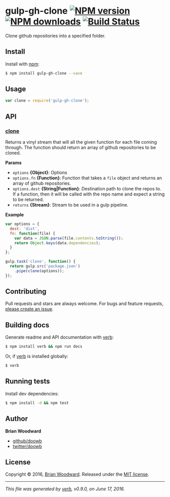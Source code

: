 # gulp-gh-clone [![NPM version](https://img.shields.io/npm/v/gulp-gh-clone.svg?style=flat)](https://www.npmjs.com/package/gulp-gh-clone) [![NPM downloads](https://img.shields.io/npm/dm/gulp-gh-clone.svg?style=flat)](https://npmjs.org/package/gulp-gh-clone) [![Build Status](https://img.shields.io/travis/doowb/gulp-gh-clone.svg?style=flat)](https://travis-ci.org/doowb/gulp-gh-clone)

Clone github repositories into a specified folder.

## Install

Install with [npm](https://www.npmjs.com/):

```sh
$ npm install gulp-gh-clone --save
```

## Usage

```js
var clone = require('gulp-gh-clone');
```

## API

### [clone](index.js#L37)

Returns a vinyl stream that will all the given function for each file coming through. The function should return an array of github repositories to be cloned.

**Params**

* `options` **{Object}**: Options
* `options.fn` **{Function}**: Function that takes a `file` object and returns an array of github repositories.
* `options.dest` **{String|Function}**: Destination path to clone the repos to. If a function, then it will be called with the repo name and expect a string to be returned.
* `returns` **{Stream}**: Stream to be used in a gulp pipeline.

**Example**

```js
var options = {
  dest: 'dist',
  fn: function(file) {
    var data = JSON.parse(file.contents.toString());
    return Object.keys(data.dependencies);
  }
};

gulp.task('clone', function() {
  return gulp.src('package.json')
    .pipe(clone(options));
});
```

## Contributing

Pull requests and stars are always welcome. For bugs and feature requests, [please create an issue](https://github.com/doowb/gulp-gh-clone/issues/new).

## Building docs

Generate readme and API documentation with [verb](https://github.com/verbose/verb):

```sh
$ npm install verb && npm run docs
```

Or, if [verb](https://github.com/verbose/verb) is installed globally:

```sh
$ verb
```

## Running tests

Install dev dependencies:

```sh
$ npm install -d && npm test
```

## Author

**Brian Woodward**

* [github/doowb](https://github.com/doowb)
* [twitter/doowb](http://twitter.com/doowb)

## License

Copyright © 2016, [Brian Woodward](https://github.com/doowb).
Released under the [MIT license](https://github.com/doowb/gulp-gh-clone/blob/master/LICENSE).

***

_This file was generated by [verb](https://github.com/verbose/verb), v0.9.0, on June 17, 2016._
